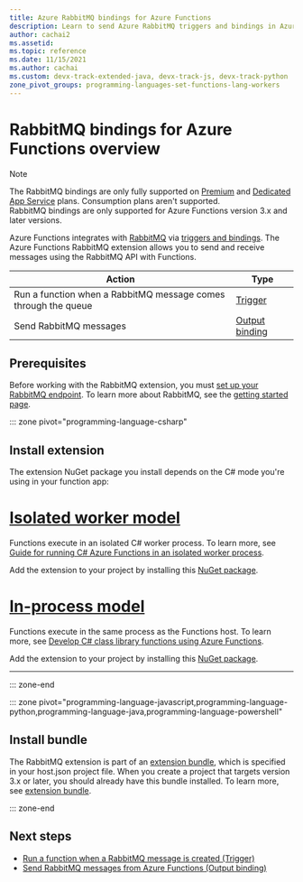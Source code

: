 ```yaml
---
title: Azure RabbitMQ bindings for Azure Functions
description: Learn to send Azure RabbitMQ triggers and bindings in Azure Functions.
author: cachai2
ms.assetid: 
ms.topic: reference
ms.date: 11/15/2021
ms.author: cachai
ms.custom: devx-track-extended-java, devx-track-js, devx-track-python
zone_pivot_groups: programming-languages-set-functions-lang-workers
---
```



# RabbitMQ bindings for Azure Functions overview

> [!NOTE]
> The RabbitMQ bindings are only fully supported on [Premium](functions-premium-plan.md) and [Dedicated App Service](dedicated-plan.md) plans. Consumption plans aren't supported.  
> RabbitMQ bindings are only supported for Azure Functions version 3.x and later versions.
 
Azure Functions integrates with [RabbitMQ](https://www.rabbitmq.com/) via [triggers and bindings](./functions-triggers-bindings.md). The Azure Functions RabbitMQ extension allows you to send and receive messages using the RabbitMQ API with Functions.

| Action | Type |
|---------|---------|
| Run a function when a RabbitMQ message comes through the queue | [Trigger](./functions-bindings-rabbitmq-trigger.md) |
| Send RabbitMQ messages |[Output binding](./functions-bindings-rabbitmq-output.md) |

## Prerequisites

Before working with the RabbitMQ extension, you must [set up your RabbitMQ endpoint](https://github.com/Azure/azure-functions-rabbitmq-extension/wiki/Setting-up-a-RabbitMQ-Endpoint). To learn more about RabbitMQ, see the [getting started page](https://www.rabbitmq.com/getstarted.html).

::: zone pivot="programming-language-csharp"

## Install extension

The extension NuGet package you install depends on the C# mode you're using in your function app: 

# [Isolated worker model](#tab/isolated-process)

Functions execute in an isolated C# worker process. To learn more, see [Guide for running C# Azure Functions in an isolated worker process](dotnet-isolated-process-guide.md).

Add the extension to your project by installing this [NuGet package](https://www.nuget.org/packages/Microsoft.Azure.Functions.Worker.Extensions.Rabbitmq).

# [In-process model](#tab/in-process)

Functions execute in the same process as the Functions host. To learn more, see [Develop C# class library functions using Azure Functions](functions-dotnet-class-library.md).

Add the extension to your project by installing this [NuGet package](https://www.nuget.org/packages/Microsoft.Azure.WebJobs.Extensions.RabbitMQ).

---

::: zone-end  

::: zone pivot="programming-language-javascript,programming-language-python,programming-language-java,programming-language-powershell"  

## Install bundle    

The RabbitMQ extension is part of an [extension bundle], which is specified in your host.json project file. When you create a project that targets version 3.x or later, you should already have this bundle installed. To learn more, see [extension bundle].

::: zone-end

## Next steps

- [Run a function when a RabbitMQ message is created (Trigger)](./functions-bindings-rabbitmq-trigger.md)
- [Send RabbitMQ messages from Azure Functions (Output binding)](./functions-bindings-rabbitmq-output.md)

[extension bundle]: ./functions-bindings-register.md#extension-bundles
